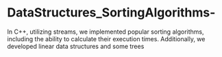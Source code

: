 # DataStructures_SortingAlgorithms-
In C++, utilizing streams, we implemented popular sorting algorithms, including the ability to calculate their execution times. Additionally, we developed linear data structures and some trees
